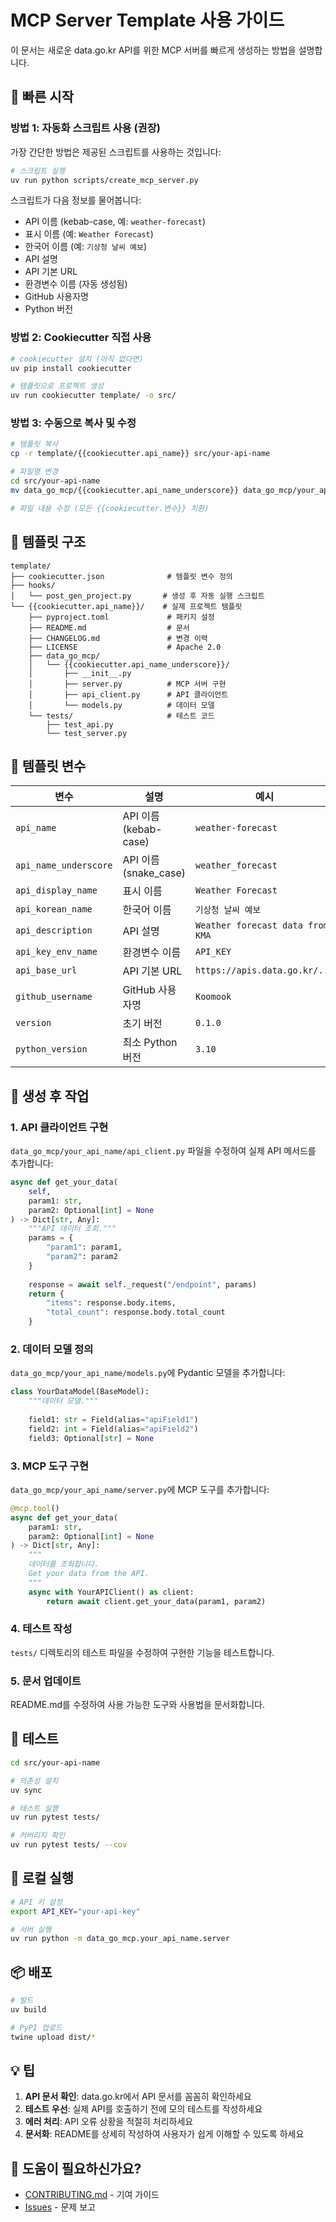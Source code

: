 # MCP Server Template 사용 가이드

이 문서는 새로운 data.go.kr API를 위한 MCP 서버를 빠르게 생성하는 방법을 설명합니다.

## 🚀 빠른 시작

### 방법 1: 자동화 스크립트 사용 (권장)

가장 간단한 방법은 제공된 스크립트를 사용하는 것입니다:

```bash
# 스크립트 실행
uv run python scripts/create_mcp_server.py
```

스크립트가 다음 정보를 물어봅니다:
- API 이름 (kebab-case, 예: `weather-forecast`)
- 표시 이름 (예: `Weather Forecast`)
- 한국어 이름 (예: `기상청 날씨 예보`)
- API 설명
- API 기본 URL
- 환경변수 이름 (자동 생성됨)
- GitHub 사용자명
- Python 버전

### 방법 2: Cookiecutter 직접 사용

```bash
# cookiecutter 설치 (아직 없다면)
uv pip install cookiecutter

# 템플릿으로 프로젝트 생성
uv run cookiecutter template/ -o src/
```

### 방법 3: 수동으로 복사 및 수정

```bash
# 템플릿 복사
cp -r template/{{cookiecutter.api_name}} src/your-api-name

# 파일명 변경
cd src/your-api-name
mv data_go_mcp/{{cookiecutter.api_name_underscore}} data_go_mcp/your_api_name

# 파일 내용 수정 (모든 {{cookiecutter.변수}} 치환)
```

## 📁 템플릿 구조

```
template/
├── cookiecutter.json              # 템플릿 변수 정의
├── hooks/
│   └── post_gen_project.py       # 생성 후 자동 실행 스크립트
└── {{cookiecutter.api_name}}/    # 실제 프로젝트 템플릿
    ├── pyproject.toml             # 패키지 설정
    ├── README.md                  # 문서
    ├── CHANGELOG.md               # 변경 이력
    ├── LICENSE                    # Apache 2.0
    ├── data_go_mcp/
    │   └── {{cookiecutter.api_name_underscore}}/
    │       ├── __init__.py
    │       ├── server.py          # MCP 서버 구현
    │       ├── api_client.py      # API 클라이언트
    │       └── models.py          # 데이터 모델
    └── tests/                     # 테스트 코드
        ├── test_api.py
        └── test_server.py
```

## 🔧 템플릿 변수

| 변수 | 설명 | 예시 |
|------|------|------|
| `api_name` | API 이름 (kebab-case) | `weather-forecast` |
| `api_name_underscore` | API 이름 (snake_case) | `weather_forecast` |
| `api_display_name` | 표시 이름 | `Weather Forecast` |
| `api_korean_name` | 한국어 이름 | `기상청 날씨 예보` |
| `api_description` | API 설명 | `Weather forecast data from KMA` |
| `api_key_env_name` | 환경변수 이름 | `API_KEY` |
| `api_base_url` | API 기본 URL | `https://apis.data.go.kr/...` |
| `github_username` | GitHub 사용자명 | `Koomook` |
| `version` | 초기 버전 | `0.1.0` |
| `python_version` | 최소 Python 버전 | `3.10` |

## 📝 생성 후 작업

### 1. API 클라이언트 구현

`data_go_mcp/your_api_name/api_client.py` 파일을 수정하여 실제 API 메서드를 추가합니다:

```python
async def get_your_data(
    self,
    param1: str,
    param2: Optional[int] = None
) -> Dict[str, Any]:
    """API 데이터 조회."""
    params = {
        "param1": param1,
        "param2": param2
    }
    
    response = await self._request("/endpoint", params)
    return {
        "items": response.body.items,
        "total_count": response.body.total_count
    }
```

### 2. 데이터 모델 정의

`data_go_mcp/your_api_name/models.py`에 Pydantic 모델을 추가합니다:

```python
class YourDataModel(BaseModel):
    """데이터 모델."""
    
    field1: str = Field(alias="apiField1")
    field2: int = Field(alias="apiField2")
    field3: Optional[str] = None
```

### 3. MCP 도구 구현

`data_go_mcp/your_api_name/server.py`에 MCP 도구를 추가합니다:

```python
@mcp.tool()
async def get_your_data(
    param1: str,
    param2: Optional[int] = None
) -> Dict[str, Any]:
    """
    데이터를 조회합니다.
    Get your data from the API.
    """
    async with YourAPIClient() as client:
        return await client.get_your_data(param1, param2)
```

### 4. 테스트 작성

`tests/` 디렉토리의 테스트 파일을 수정하여 구현한 기능을 테스트합니다.

### 5. 문서 업데이트

README.md를 수정하여 사용 가능한 도구와 사용법을 문서화합니다.

## 🧪 테스트

```bash
cd src/your-api-name

# 의존성 설치
uv sync

# 테스트 실행
uv run pytest tests/

# 커버리지 확인
uv run pytest tests/ --cov
```

## 🏃 로컬 실행

```bash
# API 키 설정
export API_KEY="your-api-key"

# 서버 실행
uv run python -m data_go_mcp.your_api_name.server
```

## 📦 배포

```bash
# 빌드
uv build

# PyPI 업로드
twine upload dist/*
```

## 💡 팁

1. **API 문서 확인**: data.go.kr에서 API 문서를 꼼꼼히 확인하세요
2. **테스트 우선**: 실제 API를 호출하기 전에 모의 테스트를 작성하세요
3. **에러 처리**: API 오류 상황을 적절히 처리하세요
4. **문서화**: README를 상세히 작성하여 사용자가 쉽게 이해할 수 있도록 하세요

## 🤝 도움이 필요하신가요?

- [CONTRIBUTING.md](CONTRIBUTING.md) - 기여 가이드
- [Issues](https://github.com/Koomook/data-go-mcp-servers/issues) - 문제 보고